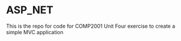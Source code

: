 # ASP_NET
This is the repo for code for COMP2001 Unit Four exercise to create a simple MVC application
